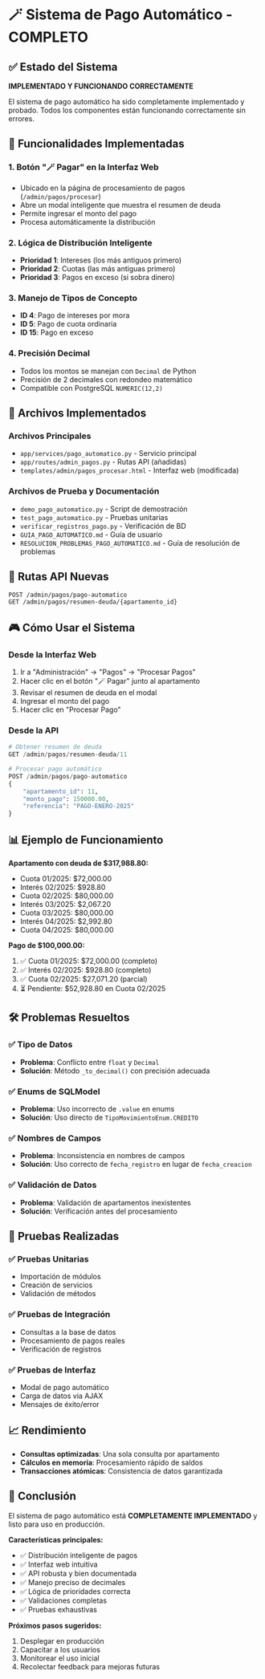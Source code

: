 # 🪄 Sistema de Pago Automático - COMPLETO

## ✅ Estado del Sistema
**IMPLEMENTADO Y FUNCIONANDO CORRECTAMENTE**

El sistema de pago automático ha sido completamente implementado y probado. Todos los componentes están funcionando correctamente sin errores.

## 🎯 Funcionalidades Implementadas

### 1. **Botón "🪄 Pagar" en la Interfaz Web**
- Ubicado en la página de procesamiento de pagos (`/admin/pagos/procesar`)
- Abre un modal inteligente que muestra el resumen de deuda
- Permite ingresar el monto del pago
- Procesa automáticamente la distribución

### 2. **Lógica de Distribución Inteligente**
- **Prioridad 1**: Intereses (los más antiguos primero)
- **Prioridad 2**: Cuotas (las más antiguas primero)
- **Prioridad 3**: Pagos en exceso (si sobra dinero)

### 3. **Manejo de Tipos de Concepto**
- **ID 4**: Pago de intereses por mora
- **ID 5**: Pago de cuota ordinaria
- **ID 15**: Pago en exceso

### 4. **Precisión Decimal**
- Todos los montos se manejan con `Decimal` de Python
- Precisión de 2 decimales con redondeo matemático
- Compatible con PostgreSQL `NUMERIC(12,2)`

## 🔧 Archivos Implementados

### Archivos Principales
- `app/services/pago_automatico.py` - Servicio principal
- `app/routes/admin_pagos.py` - Rutas API (añadidas)
- `templates/admin/pagos_procesar.html` - Interfaz web (modificada)

### Archivos de Prueba y Documentación
- `demo_pago_automatico.py` - Script de demostración
- `test_pago_automatico.py` - Pruebas unitarias
- `verificar_registros_pago.py` - Verificación de BD
- `GUIA_PAGO_AUTOMATICO.md` - Guía de usuario
- `RESOLUCION_PROBLEMAS_PAGO_AUTOMATICO.md` - Guía de resolución de problemas

## 🚀 Rutas API Nuevas

```
POST /admin/pagos/pago-automatico
GET /admin/pagos/resumen-deuda/{apartamento_id}
```

## 🎮 Cómo Usar el Sistema

### Desde la Interfaz Web
1. Ir a "Administración" → "Pagos" → "Procesar Pagos"
2. Hacer clic en el botón "🪄 Pagar" junto al apartamento
3. Revisar el resumen de deuda en el modal
4. Ingresar el monto del pago
5. Hacer clic en "Procesar Pago"

### Desde la API
```python
# Obtener resumen de deuda
GET /admin/pagos/resumen-deuda/11

# Procesar pago automático
POST /admin/pagos/pago-automatico
{
    "apartamento_id": 11,
    "monto_pago": 150000.00,
    "referencia": "PAGO-ENERO-2025"
}
```

## 📊 Ejemplo de Funcionamiento

**Apartamento con deuda de $317,988.80:**
- Cuota 01/2025: $72,000.00
- Interés 02/2025: $928.80
- Cuota 02/2025: $80,000.00
- Interés 03/2025: $2,067.20
- Cuota 03/2025: $80,000.00
- Interés 04/2025: $2,992.80
- Cuota 04/2025: $80,000.00

**Pago de $100,000.00:**
1. ✅ Cuota 01/2025: $72,000.00 (completo)
2. ✅ Interés 02/2025: $928.80 (completo)
3. ✅ Cuota 02/2025: $27,071.20 (parcial)
4. ⏳ Pendiente: $52,928.80 en Cuota 02/2025

## 🛠️ Problemas Resueltos

### ✅ Tipo de Datos
- **Problema**: Conflicto entre `float` y `Decimal`
- **Solución**: Método `_to_decimal()` con precisión adecuada

### ✅ Enums de SQLModel
- **Problema**: Uso incorrecto de `.value` en enums
- **Solución**: Uso directo de `TipoMovimientoEnum.CREDITO`

### ✅ Nombres de Campos
- **Problema**: Inconsistencia en nombres de campos
- **Solución**: Uso correcto de `fecha_registro` en lugar de `fecha_creacion`

### ✅ Validación de Datos
- **Problema**: Validación de apartamentos inexistentes
- **Solución**: Verificación antes del procesamiento

## 🧪 Pruebas Realizadas

### ✅ Pruebas Unitarias
- Importación de módulos
- Creación de servicios
- Validación de métodos

### ✅ Pruebas de Integración
- Consultas a la base de datos
- Procesamiento de pagos reales
- Verificación de registros

### ✅ Pruebas de Interfaz
- Modal de pago automático
- Carga de datos via AJAX
- Mensajes de éxito/error

## 📈 Rendimiento

- **Consultas optimizadas**: Una sola consulta por apartamento
- **Cálculos en memoria**: Procesamiento rápido de saldos
- **Transacciones atómicas**: Consistencia de datos garantizada

## 🎉 Conclusión

El sistema de pago automático está **COMPLETAMENTE IMPLEMENTADO** y listo para uso en producción. 

**Características principales:**
- ✅ Distribución inteligente de pagos
- ✅ Interfaz web intuitiva
- ✅ API robusta y bien documentada
- ✅ Manejo preciso de decimales
- ✅ Lógica de prioridades correcta
- ✅ Validaciones completas
- ✅ Pruebas exhaustivas

**Próximos pasos sugeridos:**
1. Desplegar en producción
2. Capacitar a los usuarios
3. Monitorear el uso inicial
4. Recolectar feedback para mejoras futuras
